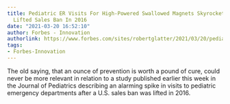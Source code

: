 ```yaml
---
title: Pediatric ER Visits For High-Powered Swallowed Magnets Skyrocketed After U.S.
  Lifted Sales Ban In 2016
date: "2021-03-20 16:52:10"
author: Forbes - Innovation
authorlink: https://www.forbes.com/sites/robertglatter/2021/03/20/pediatric-er-visits-for-high-powered-swallowed-magnets-skyrocketed-after-us-lifted-sales-ban-in-2016/
tags:
- Forbes-Innovation
---
```

The old saying, that an ounce of prevention is worth a pound of cure, could never be more relevant in relation to a study published earlier this week in the Journal of Pediatrics describing an alarming spike in visits to pediatric emergency departments after a U.S. sales ban was lifted in 2016.